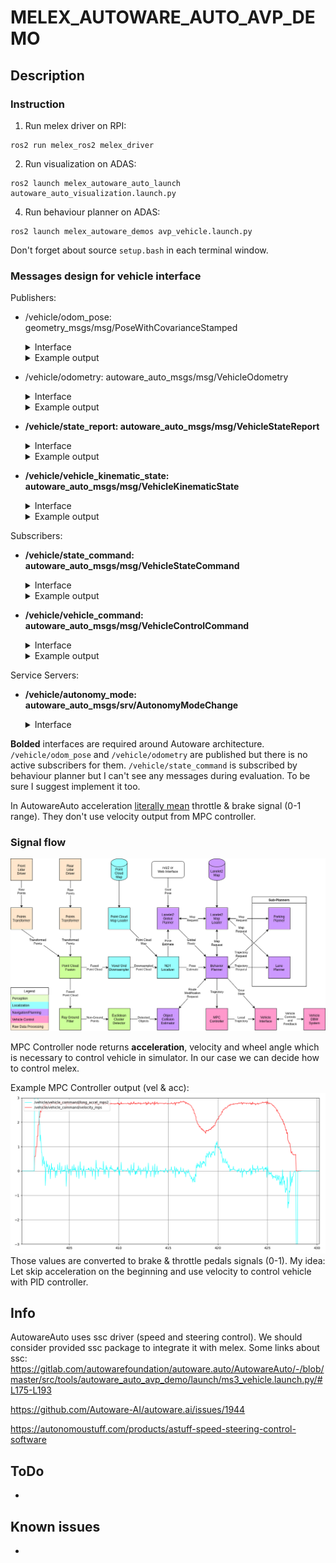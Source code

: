 # MELEX_AUTOWARE_AUTO_AVP_DEMO

## Description
### Instruction
1. Run melex driver on RPI:
```
ros2 run melex_ros2 melex_driver
```
2. Run visualization on ADAS:
```
ros2 launch melex_autoware_auto_launch autoware_auto_visualization.launch.py
```
4. Run behaviour planner on ADAS:
```
ros2 launch melex_autoware_demos avp_vehicle.launch.py
```
Don't forget about source ```setup.bash```  in each terminal window.
### Messages design for vehicle interface

Publishers:
*  /vehicle/odom_pose: geometry_msgs/msg/PoseWithCovarianceStamped
    <details>
    <summary>Interface</summary>
    k
    ```
    std_msgs/Header header
    PoseWithCovariance pose
    ```
    </details>   

   <details>
   <summary>Example output</summary>
   
   ```
   ---
   header:
     stamp:
       sec: 1627383589
       nanosec: 86323456
     frame_id: odom
   pose:
     pose:
       position:
         x: 30.273908615112305
         y: 90.37340927124023
         z: 0.5375595092773438
       orientation:
         x: -0.004414775874465704
         y: 0.002566313836723566
         z: 0.3381696045398712
         w: 0.9410713315010071
     covariance:
     - 0.1
     - 0.0
     - 0.0
     - 0.0
     - 0.0
     - 0.0
     - 0.0
     - 0.1
     - 0.0
     - 0.0
     - 0.0
     - 0.0
     - 0.0
     - 0.0
     - 0.1
     - 0.0
     - 0.0
     - 0.0
     - 0.0
     - 0.0
     - 0.0
     - 0.1
     - 0.0
     - 0.0
     - 0.0
     - 0.0
     - 0.0
     - 0.0
     - 0.1
     - 0.0
     - 0.0
     - 0.0
     - 0.0
     - 0.0
     - 0.0
     - 0.1
   ---
   ```

    </details>

*   /vehicle/odometry: autoware_auto_msgs/msg/VehicleOdometry
    <details>
    <summary>Interface</summary>
    
    ```
    #include "builtin_interfaces/msg/Time.idl"
    
    module autoware_auto_msgs {
      module msg {
        @verbatim (language="comment", text=
          " VehicleOdometry.msg")
        struct VehicleOdometry {
          builtin_interfaces::msg::Time stamp;
    
          @default (value=0.0)
          float velocity_mps;
    
          @default (value=0.0)
          float front_wheel_angle_rad;
    
          @default (value=0.0)
          float rear_wheel_angle_rad;
        };
      };
    };
    ```
    </details>   
    <details>
    <summary>Example output</summary>
   
    ```
    ---
    stamp:
      sec: 1627383542
      nanosec: 336368128
    velocity_mps: 0.49711716175079346
    front_wheel_angle_rad: 0.050000011920928955
    rear_wheel_angle_rad: 0.0
    ---
    ```

   </details>
   
*   **/vehicle/state_report: autoware_auto_msgs/msg/VehicleStateReport**
    
    <details>
    <summary>Interface</summary>
    
    ```
    #include "builtin_interfaces/msg/Time.idl"

    module autoware_auto_msgs {
      module msg {
        module VehicleStateReport_Constants {
          const uint8 BLINKER_OFF = 1;
          const uint8 BLINKER_LEFT = 2;
          const uint8 BLINKER_RIGHT = 3;
          const uint8 BLINKER_HAZARD = 4;
          const uint8 HEADLIGHT_OFF = 1;
          const uint8 HEADLIGHT_ON = 2;
          const uint8 HEADLIGHT_HIGH = 3;
          const uint8 WIPER_OFF = 1;
          const uint8 WIPER_LOW = 2;
          const uint8 WIPER_HIGH = 3;
          const uint8 WIPER_CLEAN = 14; // Match WipersCommand::ENABLE_CLEAN
          const uint8 GEAR_DRIVE = 1;
          const uint8 GEAR_REVERSE = 2;
          const uint8 GEAR_PARK = 3;
          const uint8 GEAR_LOW = 4;
          const uint8 GEAR_NEUTRAL = 5;
          const uint8 MODE_AUTONOMOUS = 1;
          const uint8 MODE_MANUAL = 2;
          const uint8 MODE_DISENGAGED = 3;
          const uint8 MODE_NOT_READY = 4;
        };
    
        struct VehicleStateReport {
          builtin_interfaces::msg::Time stamp;
    
          @verbatim (language="comment", text=
            " 0 to 100")
          uint8 fuel;
    
          uint8 blinker;
    
          uint8 headlight;
    
          uint8 wiper;
    
          uint8 gear;
    
          uint8 mode;
    
          boolean hand_brake;
    
          boolean horn;
        };
      };
    };
    ```
    </details>
    <details>
    <summary>Example output</summary>
   
    ```
    ---
    stamp:
      sec: 0
      nanosec: 0
    fuel: 0
    blinker: 2
    headlight: 1
    wiper: 1
    gear: 1
    mode: 0
    hand_brake: false
    horn: false
    ---
    ```
    </details>  

*  **/vehicle/vehicle_kinematic_state: autoware_auto_msgs/msg/VehicleKinematicState**
    <details>
    <summary>Interface</summary>
    
    ```
    #include "autoware_auto_msgs/msg/TrajectoryPoint.idl"
    #include "geometry_msgs/msg/Transform.idl"
    #include "std_msgs/msg/Header.idl"
    
    module autoware_auto_msgs {
      module msg {
        @verbatim (language="comment", text=
          " VehicleKinematicState.msg" "\n"
          " Representation of a trajectory point with timestamp for the controller")
        struct VehicleKinematicState {
          std_msgs::msg::Header header;
    
          autoware_auto_msgs::msg::TrajectoryPoint state;
    
          geometry_msgs::msg::Transform delta;
        };
      };
    };
    ```
    </details>
    <details>
    <summary>Example output</summary>
   Example acquired during driving. lateral_velocity_mps and acceleration_mps2 always equal 0.
   
   ```
   ---
   header:
     stamp:
       sec: 1627304034
       nanosec: 547711744
     frame_id: odom
   state:
     time_from_start:
       sec: 0
       nanosec: 0
     x: 46.602638244628906
     y: 44.43940734863281
     heading:
       real: 0.9631139039993286
       imag: 0.2690940499305725
     longitudinal_velocity_mps: 7.514681339263916
     lateral_velocity_mps: 0.0
     acceleration_mps2: 0.0
     heading_rate_rps: -0.004081131890416145
     front_wheel_angle_rad: 0.0
     rear_wheel_angle_rad: 0.0
   delta:
     translation:
       x: 0.0
       y: 0.0
       z: 0.0
     rotation:
       x: 0.0
       y: 0.0
       z: 0.0
       w: 1.0
   ---
   ```
    </details>  
Subscribers:
*  **/vehicle/state_command: autoware_auto_msgs/msg/VehicleStateCommand**
    <details>
    <summary>Interface</summary>
    
    ```
   #include "builtin_interfaces/msg/Time.idl"

   module autoware_auto_msgs {
     module msg {
       module VehicleStateCommand_Constants {
         const uint8 BLINKER_NO_COMMAND = 0;
         const uint8 BLINKER_OFF = 1;
         const uint8 BLINKER_LEFT = 2;
         const uint8 BLINKER_RIGHT = 3;
         const uint8 BLINKER_HAZARD = 4;
         const uint8 HEADLIGHT_NO_COMMAND = 0;
         const uint8 HEADLIGHT_OFF = 1;
         const uint8 HEADLIGHT_ON = 2;
         const uint8 HEADLIGHT_HIGH = 3;
         const uint8 WIPER_NO_COMMAND = 0;
         const uint8 WIPER_OFF = 1;
         const uint8 WIPER_LOW = 2;
         const uint8 WIPER_HIGH = 3;
         const uint8 WIPER_CLEAN = 14; // Match WipersCommand::ENABLE_CLEAN
         const uint8 GEAR_NO_COMMAND = 0;
         const uint8 GEAR_DRIVE = 1;
         const uint8 GEAR_REVERSE = 2;
         const uint8 GEAR_PARK = 3;
         const uint8 GEAR_LOW = 4;
         const uint8 GEAR_NEUTRAL = 5;
         const uint8 MODE_NO_COMMAND = 0;
         const uint8 MODE_AUTONOMOUS = 1;
         const uint8 MODE_MANUAL = 2;
       };
       @verbatim (language="comment", text=
         " VehicleStateCommand.msg")
       struct VehicleStateCommand {
         builtin_interfaces::msg::Time stamp;
   
         @default (value=0)
         uint8 blinker;
   
         @default (value=0)
         uint8 headlight;
   
         @default (value=0)
         uint8 wiper;
   
         @default (value=0)
         uint8 gear;
   
         @default (value=0)
         uint8 mode;
   
         @default (value=FALSE)
         boolean hand_brake;
   
         @default (value=FALSE)
         boolean horn;
       };
     };
   };
   
    ```
    </details>
   
   <details>
    <summary>Example output</summary>
   
   `None output during driving`

    </details> 
*  **/vehicle/vehicle_command: autoware_auto_msgs/msg/VehicleControlCommand**
    <details>
    <summary>Interface</summary>
    
    ```
   #include "builtin_interfaces/msg/Time.idl"

    module autoware_auto_msgs {
      module msg {
        @verbatim (language="comment", text=
          " Information that is sent to Vehicle interface")
        struct VehicleControlCommand {
          builtin_interfaces::msg::Time stamp;
    
          @verbatim (language="comment", text=
            " should be negative when reversed")
          @default (value=0.0)
          float long_accel_mps2;
    
          @verbatim (language="comment", text=
            " should be negative when reversed")
          @default (value=0.0)
          float velocity_mps;
    
          @default (value=0.0)
          float front_wheel_angle_rad;
    
          @default (value=0.0)
          float rear_wheel_angle_rad;
        };
      };
    };
    ```
    </details>   
   <details>
    <summary>Example output</summary>
   
   ```
   ---
   stamp:
     sec: 1627383089
     nanosec: 636799744
   long_accel_mps2: 0.12093255668878555
   velocity_mps: 2.7412989139556885
   front_wheel_angle_rad: 0.024366803467273712
   rear_wheel_angle_rad: 0.0
   ---
   ```

    </details>

Service Servers:
*  **/vehicle/autonomy_mode: autoware_auto_msgs/srv/AutonomyModeChange**
    <details>
    <summary>Interface</summary>
    
    ```
   #include "std_msgs/msg/Empty.idl"
   
   module autoware_auto_msgs {
     module srv {
       module AutonomyModeChange_Request_Constants {
         const uint8 MODE_MANUAL = 0;
         const uint8 MODE_AUTONOMOUS = 1;
       };
       struct AutonomyModeChange_Request
       {
         @verbatim(language = "comment", text =
           "The desired autonomy mode")
         uint8 mode;
       };
       struct AutonomyModeChange_Response
       {
         @verbatim(language = "comment", text =
           "No response is used because changing the autonomy mode requires non-trivial time")
         std_msgs::msg::Empty empty;
       };
     };
   };   
    ```
    </details>


**Bolded** interfaces are required around Autoware architecture. `/vehicle/odom_pose` and `/vehicle/odometry`
are published but there is no active subscribers for them. `/vehicle/state_command` is subscribed by behaviour planner
but I can't see any messages during evaluation. To be sure I suggest implement it too.

In AutowareAuto acceleration [literally mean](https://gitlab.com/autowarefoundation/autoware.auto/AutowareAuto/-/blob/master/src/drivers/lgsvl_interface/src/lgsvl_interface.cpp/#L305-L330) throttle & brake signal (0-1 range). They don't use velocity output from MPC controller.

### Signal flow 

![AVP_Architecture](images/AVP_Architecture.png)


MPC Controller node returns **acceleration**, velocity and wheel angle which is necessary to control vehicle in simulator.
In our case we can decide how to control melex.

Example MPC Controller output (vel & acc):
![AVP_Architecture](images/mpc_vel_acc_output.png)
Those values are converted to brake & throttle pedals signals (0-1). My idea: Let skip acceleration on the beginning 
and use velocity to control vehicle with PID controller.

## Info
AutowareAuto uses ssc driver (speed and steering control). We should consider provided ssc package to integrate it with melex.
Some links about ssc:
https://gitlab.com/autowarefoundation/autoware.auto/AutowareAuto/-/blob/master/src/tools/autoware_auto_avp_demo/launch/ms3_vehicle.launch.py/#L175-L193

https://github.com/Autoware-AI/autoware.ai/issues/1944

https://autonomoustuff.com/products/astuff-speed-steering-control-software



## ToDo
*

## Known issues
*
